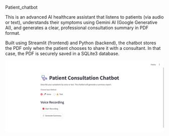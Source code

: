 Patient_chatbot

This is an advanced AI healthcare assistant that listens to patients (via audio or text), understands their symptoms using Gemini AI (Google Generative AI), and generates a clear, professional consultation summary in PDF format.

Built using Streamlit (frontend) and Python (backend), the chatbot stores the PDF only when the patient chooses to share it with a consultant. In that case, the PDF is securely saved in a SQLite3 database.


![image alt](https://github.com/Nehal-Sutariya/demo-patient_chatbot-/blob/d243a6f74c9e8d3bee45bd6e5e4992c0795cfc90/patient_ss1.png)
